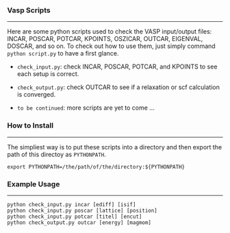 ### Vasp Scripts
---
Here are some python scripts used to check the VASP input/output files: INCAR, POSCAR, POTCAR, KPOINTS, OSZICAR, OUTCAR, EIGENVAL, DOSCAR, and so on. To check out how to use them, just simply command `python script.py` to have a first glance.

- `check_input.py`: check INCAR, POSCAR, POTCAR, and KPOINTS to see each setup is correct.

- `check_output.py`: check OUTCAR to see if a relaxation or scf calculation is converged.

- `to be continued`: more scripts are yet to come ...

### How to Install
---
The simpliest way is to put these scripts into a directory and then export the path of this directoy as `PYTHONPATH`.
```
export PYTHONPATH=/the/path/of/the/directory:${PYTHONPATH}
```

### Example Usage
---
```
python check_input.py incar [ediff] [isif]
python check_input.py poscar [lattice] [position]
python check_input.py potcar [titel] [encut]
python check_output.py outcar [energy] [magmom]
```
